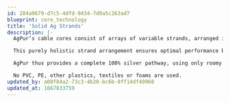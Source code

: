 ```yaml
---
id: 284a9679-d7c5-4dfd-9434-7d9a5c263ad7
blueprint: core_technology
title: 'Solid Ag Strands'
description: |-
  AgPur’s cable cores consist of arrays of variable strands, arranged in accordance with the Golden Mean ratio. Each hand-polished silver strand sits in its own voluminous air-cushion within a fluorocarbon barrier.

  This purely holistic strand arrangement ensures optimal performance by eliminating cross-strand effects and ensuring low capacitance.

  AgPur thus provides a complete 100% silver pathway, using only roomy Teflon  ”air-tubes” as minimalist dielectrics.

  No PVC, PE, other plastics, textiles or foams are used.
updated_by: a00f84a2-73c3-4b20-bc6b-8ff14df49968
updated_at: 1667833759
---
```

